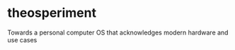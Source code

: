 theosperiment
=============

Towards a personal computer OS that acknowledges modern hardware and use cases